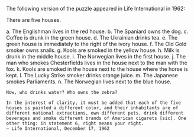 The following version of the puzzle appeared in Life International in 1962:

There are five houses.

a. The Englishman lives in the red house.
b. The Spaniard owns the dog.
c. Coffee is drunk in the green house.
d. The Ukrainian drinks tea.
e. The green house is immediately to the right of the ivory house.
f. The Old Gold smoker owns snails.
g. Kools are smoked in the yellow house.
h. Milk is drunk in the middle house.
i. The Norwegian lives in the first house.
j. The man who smokes Chesterfields lives in the house next to the man with the fox.
k. Kools are smoked in the house next to the house where the horse is kept.
l. The Lucky Strike smoker drinks orange juice.
m. The Japanese smokes Parliaments.
n. The Norwegian lives next to the blue house.

    Now, who drinks water? Who owns the zebra?

    In the interest of clarity, it must be added that each of the five houses is painted a different color, and their inhabitants are of different national extractions, own different pets, drink different beverages and smoke different brands of American cigarets [sic]. One other thing: in statement 6, right means your right.
    — Life International, December 17, 1962
